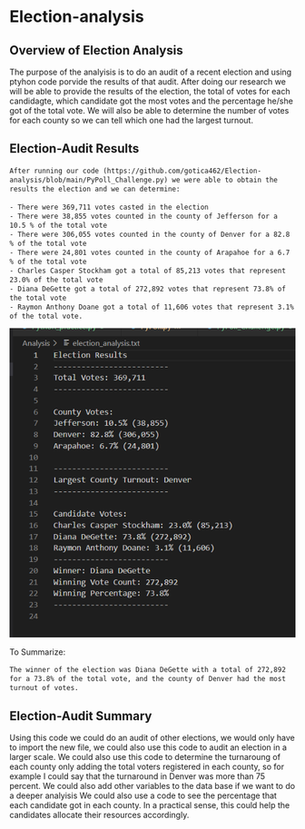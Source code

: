 # Election-analysis

## Overview of Election Analysis

   The purpose of the analyisis is to do an audit of a recent election and using ptyhon code porvide the results of that audit. After doing our research we will be able to provide the results of the election, the total of votes for each candidagte, which candidate got the most votes and the percentage he/she got of the total vote. 
   We will also be able to determine the number of votes for each county so we can tell which one had the largest turnout.
   
 ## Election-Audit Results
 
    After running our code (https://github.com/gotica462/Election-analysis/blob/main/PyPoll_Challenge.py) we were able to obtain the results the election and we can determine:
    
    - There were 369,711 votes casted in the election
    - There were 38,855 votes counted in the county of Jefferson for a 10.5 % of the total vote
    - There were 306,055 votes counted in the county of Denver for a 82.8 % of the total vote
    - There were 24,801 votes counted in the county of Arapahoe for a 6.7 % of the total vote
    - Charles Casper Stockham got a total of 85,213 votes that represent 23.0% of the total vote
    - Diana DeGette got a total of 272,892 votes that represent 73.8% of the total vote
    - Raymon Anthony Doane got a total of 11,606 votes that represent 3.1% of the total vote.
    
![image](https://github.com/gotica462/Election-analysis/blob/main/Election%20Results.png)
    
    
   To Summarize:
    
    The winner of the election was Diana DeGette with a total of 272,892 for a 73.8% of the total vote, and the county of Denver had the most turnout of votes.
    
    
  ## Election-Audit Summary
  
  Using this code we could do an audit of other elections, we would only have to import the new file, we could also use this code to audit an election in a larger scale. We could also use this code to determine the turnaroung of each county only adding the total voters registered in each county, so for example I could say that the turnaround in Denver was more than 75 percent. We could also add other variables to the data base if we want to do a deeper analyisis
  We could also use a code to see the percentage that each candidate got in each county. In a practical sense, this could help the candidates allocate their resources accordingly. 
  
  
 
